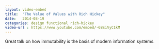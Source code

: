 ```yaml
---
layout: video-embed
title:  "The Value of Values with Rich Hickey"
date:   2014-08-19
categories: design functional rich-hickey
video-url : https://www.youtube.com/embed/-6BsiVyC1kM
---
```

Great talk on how immutability is the basis of modern information systems.
